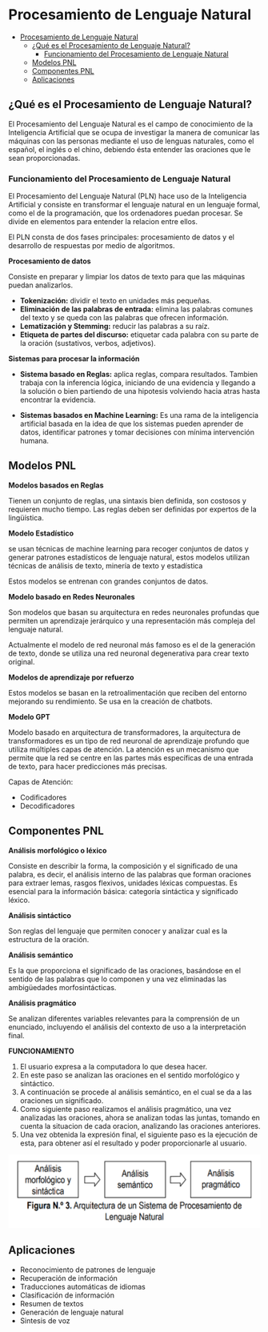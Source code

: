 # Procesamiento de Lenguaje Natural

[commet]: <> (menu)

- [Procesamiento de Lenguaje Natural](#procesamiento-de-lenguaje-natural)
  - [¿Qué es el Procesamiento de Lenguaje Natural?](#qué-es-el-procesamiento-de-lenguaje-natural)
    - [Funcionamiento del Procesamiento de Lenguaje Natural](#funcionamiento-del-procesamiento-de-lenguaje-natural)
  - [Modelos PNL](#modelos-pnl)
  - [Componentes PNL](#componentes-pnl)
  - [Aplicaciones](#aplicaciones)

## ¿Qué es el Procesamiento de Lenguaje Natural?

El Procesamiento del Lenguaje Natural es el campo de conocimiento de la Inteligencia Artificial que se ocupa de investigar la manera de comunicar las máquinas con las personas mediante el uso de lenguas naturales, como el español, el inglés o el chino, debiendo ésta entender las oraciones que le sean proporcionadas.

### Funcionamiento del Procesamiento de Lenguaje Natural

El Procesamiento del Lenguaje Natural (PLN) hace uso de la Inteligencia Artificial y consiste en transformar el lenguaje natural en un lenguaje formal, como el de la programación, que los ordenadores puedan procesar. Se divide en elementos para entender la relacion entre ellos.

El PLN consta de dos fases principales: procesamiento de datos y el desarrollo de respuestas por medio de algoritmos.

**Procesamiento de datos**

Consiste en preparar y limpiar los datos de texto para que las máquinas puedan analizarlos.

- **Tokenización:** dividir el texto en unidades más pequeñas.
- **Eliminación de las palabras de entrada:** elimina las palabras comunes del texto y se queda con las palabras que ofrecen información.
- **Lematización y Stemming:** reducir las palabras a su raíz.
- **Etiqueta de partes del discurso:** etiquetar cada palabra con su parte de la oración (sustativos, verbos, adjetivos).

**Sistemas para procesar la información**

- **Sistema basado en Reglas:** aplica reglas, compara resultados. Tambien trabaja con la inferencia lógica, iniciando de una evidencia y llegando a la solución o bien partiendo de una hipotesis volviendo hacia atras hasta encontrar la evidencia.

- **Sistemas basados en Machine Learning:** Es una rama de la inteligencia artificial basada en la idea de que los sistemas pueden aprender de datos, identificar patrones y tomar decisiones con mínima intervención humana.

## Modelos PNL

**Modelos basados en Reglas**

Tienen un conjunto de reglas, una sintaxis bien definida, son costosos y requieren mucho tiempo. Las reglas deben ser definidas por expertos de la lingüística.

**Modelo Estadístico**

se usan técnicas de machine learning para recoger conjuntos de datos y generar patrones estadísticos de lenguaje natural, estos modelos utilizan técnicas de análisis de texto, minería de texto y estadística

Estos modelos se entrenan con grandes conjuntos de datos.

**Modelo basado en Redes Neuronales**

Son modelos que basan su arquitectura en redes neuronales profundas que permiten un aprendizaje jerárquico y una representación más compleja del lenguaje natural.

Actualmente el modelo de red neuronal más famoso es el de la generación de texto, donde se utiliza una red neuronal degenerativa para crear texto original.

**Modelos de aprendizaje por refuerzo**

Estos modelos se basan en la retroalimentación que reciben del entorno mejorando su rendimiento. Se usa en la creación de chatbots.

**Modelo GPT**

Modelo basado en arquitectura de transformadores, la arquitectura de transformadores es un tipo de red neuronal de aprendizaje profundo que utiliza múltiples capas de atención. La atención es un mecanismo que permite que la red se centre en las partes más específicas de una entrada de texto, para hacer predicciones más precisas.

Capas de Atención:
- Codificadores
- Decodificadores

## Componentes PNL

**Análisis morfológico o léxico**

Consiste en describir la forma, la composición y el significado de una palabra, es decir, el análisis interno de las palabras que forman oraciones para extraer lemas, rasgos flexivos, unidades léxicas compuestas. Es esencial para la información básica: categoría sintáctica y significado léxico.

**Análisis sintáctico**

Son reglas del lenguaje que permiten conocer y analizar cual es la estructura de la oración.

**Análisis semántico** 

Es la que proporciona el significado de las oraciones, basándose en el sentido de las palabras que lo componen y una vez eliminadas las ambigüedades morfosintácticas.

**Análisis pragmático**

Se analizan diferentes variables relevantes para la comprensión de un enunciado, incluyendo el análisis del contexto de uso a la interpretación final.

**FUNCIONAMIENTO**

1. El usuario expresa a la computadora lo que desea hacer.
2. En este paso se analizan las oraciones en el sentido morfológico y sintáctico.
3. A continuación se procede al análisis semántico, en el cual se da a las oraciones un significado.
4. Como siguiente paso realizamos el análisis pragmático, una vez analizadas las oraciones, ahora se analizan todas las juntas, tomando en cuenta la situacion de cada oracion, analizando las oraciones anteriores.
5. Una vez obtenida la expresión final, el siguiente paso es la ejecución de esta, para obtener así el resultado y poder proporcionarle al usuario.

![Alt text](./assets/fun.png)

## Aplicaciones

- Reconocimiento de patrones de lenguaje
- Recuperación de información
- Traducciones automáticas de idiomas
- Clasificación de información
- Resumen de textos
- Generación de lenguaje natural
- Sintesis de voz






